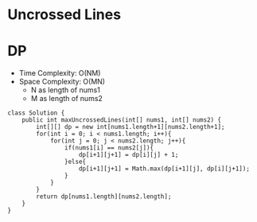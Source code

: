 # Uncrossed Lines

# DP

- Time Complexity: O(NM)
- Space Complexity: O(MN)
  - N as length of nums1
  - M as length of nums2

```
class Solution {
    public int maxUncrossedLines(int[] nums1, int[] nums2) {
        int[][] dp = new int[nums1.length+1][nums2.length+1];
        for(int i = 0; i < nums1.length; i++){
            for(int j = 0; j < nums2.length; j++){
                if(nums1[i] == nums2[j]){
                    dp[i+1][j+1] = dp[i][j] + 1;
                }else{
                    dp[i+1][j+1] = Math.max(dp[i+1][j], dp[i][j+1]);
                }
            }
        }
        return dp[nums1.length][nums2.length];
    }
}
```
